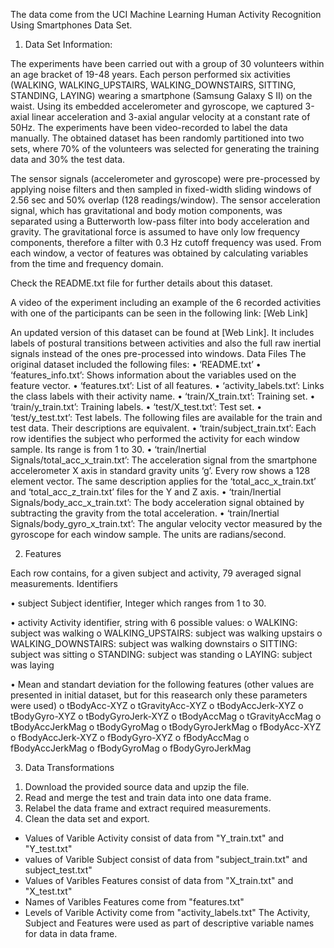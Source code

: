 ﻿The data come from the UCI Machine Learning Human Activity Recognition Using Smartphones Data Set. 

1. Data Set Information:

The experiments have been carried out with a group of 30 volunteers within an age bracket of 19-48 years. Each person performed six activities (WALKING, WALKING_UPSTAIRS, WALKING_DOWNSTAIRS, SITTING, STANDING, LAYING) wearing a smartphone (Samsung Galaxy S II) on the waist. Using its embedded accelerometer and gyroscope, we captured 3-axial linear acceleration and 3-axial angular velocity at a constant rate of 50Hz. The experiments have been video-recorded to label the data manually. The obtained dataset has been randomly partitioned into two sets, where 70% of the volunteers was selected for generating the training data and 30% the test data. 

The sensor signals (accelerometer and gyroscope) were pre-processed by applying noise filters and then sampled in fixed-width sliding windows of 2.56 sec and 50% overlap (128 readings/window). The sensor acceleration signal, which has gravitational and body motion components, was separated using a Butterworth low-pass filter into body acceleration and gravity. The gravitational force is assumed to have only low frequency components, therefore a filter with 0.3 Hz cutoff frequency was used. From each window, a vector of features was obtained by calculating variables from the time and frequency domain.

Check the README.txt file for further details about this dataset. 

A video of the experiment including an example of the 6 recorded activities with one of the participants can be seen in the following link: [Web Link]

An updated version of this dataset can be found at [Web Link]. It includes labels of postural transitions between activities and also the full raw inertial signals instead of the ones pre-processed into windows. 
Data Files
The original dataset included the following files:
•	‘README.txt’
•	‘features_info.txt’: Shows information about the variables used on the feature vector.
•	‘features.txt’: List of all features.
•	‘activity_labels.txt’: Links the class labels with their activity name.
•	‘train/X_train.txt’: Training set.
•	‘train/y_train.txt’: Training labels.
•	‘test/X_test.txt’: Test set.
•	‘test/y_test.txt’: Test labels.
The following files are available for the train and test data. Their descriptions are equivalent.
•	‘train/subject_train.txt’: Each row identifies the subject who performed the activity for each window sample. Its range is from 1 to 30.
•	‘train/Inertial Signals/total_acc_x_train.txt’: The acceleration signal from the smartphone accelerometer X axis in standard gravity units ‘g’. Every row shows a 128 element vector. The same description applies for the ‘total_acc_x_train.txt’ and ‘total_acc_z_train.txt’ files for the Y and Z axis.
•	‘train/Inertial Signals/body_acc_x_train.txt’: The body acceleration signal obtained by subtracting the gravity from the total acceleration.
•	‘train/Inertial Signals/body_gyro_x_train.txt’: The angular velocity vector measured by the gyroscope for each window sample. The units are radians/second.

2. Features

Each row contains, for a given subject and activity, 79 averaged signal measurements.
Identifiers 

•	subject
Subject identifier, Integer which ranges from 1 to 30.

•	activity
Activity identifier, string with 6 possible values:
o	WALKING: subject was walking
o	WALKING_UPSTAIRS: subject was walking upstairs
o	WALKING_DOWNSTAIRS: subject was walking downstairs
o	SITTING: subject was sitting
o	STANDING: subject was standing
o	LAYING: subject was laying

•	Mean and standart deviation for the following features (other values are presented in initial dataset, but for this reasearch only these parameters were used) 
o	tBodyAcc-XYZ
o	tGravityAcc-XYZ
o	tBodyAccJerk-XYZ
o	tBodyGyro-XYZ
o	tBodyGyroJerk-XYZ
o	tBodyAccMag
o	tGravityAccMag
o	tBodyAccJerkMag
o	tBodyGyroMag
o	tBodyGyroJerkMag
o	fBodyAcc-XYZ
o	fBodyAccJerk-XYZ
o	fBodyGyro-XYZ
o	fBodyAccMag
o	fBodyAccJerkMag
o	fBodyGyroMag
o	fBodyGyroJerkMag

3. Data Transformations

1) Download the provided source data and upzip the file.
2)	Read and merge the test and train data into one data frame.
3)	Relabel the data frame and extract required measurements.
4)	Clean the data set and export.
-	Values of Varible Activity consist of data from "Y_train.txt" and "Y_test.txt"
-	values of Varible Subject consist of data from "subject_train.txt" and subject_test.txt"
-	Values of Varibles Features consist of data from "X_train.txt" and "X_test.txt"
-	Names of Varibles Features come from "features.txt"
-	Levels of Varible Activity come from "activity_labels.txt"
The Activity, Subject and Features were used as part of descriptive variable names for data in data frame.
